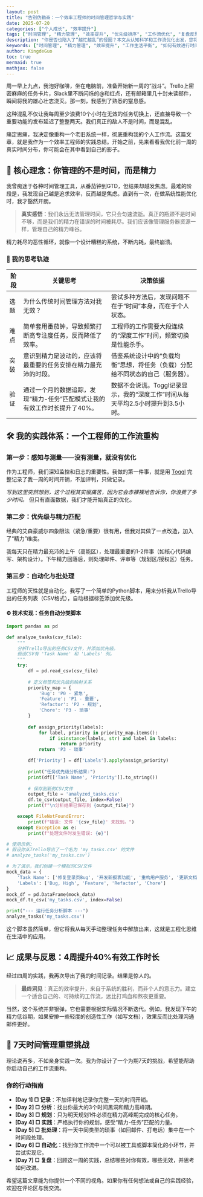 ```yaml
---
layout: post
title: "告别伪勤奋：一个效率工程师的时间管理哲学与实践"
date: 2025-07-20
categories: ["个人成长", "效率提升"]
tags: ["时间管理", "精力管理", "效率提升", "优先级排序", "工作流优化", "复盘反思", "个人成长"]
description: "你是否也陷入了“越忙越乱”的怪圈？本文从认知科学和工作流优化出发，您将获得一套系统的时间管理方法论，帮你找到高效工作的真正杠杆。点击阅读，开启你的高效能之旅。"
keywords: ["时间管理", "精力管理", "效率提升", "工作生活平衡", "如何有效进行时间管理", "时间管理技巧"]
author: KingdeGuo
toc: true
mermaid: true
mathjax: false
---
```


周一早上九点，我泡好咖啡，坐在电脑前，准备开始新一周的“战斗”。Trello上密密麻麻的任务卡片，Slack里不断闪烁的@和红点，还有邮箱里几十封未读邮件，瞬间将我的雄心壮志浇灭。那一刻，我感到了熟悉的窒息感。

这种混乱不仅让我每周至少浪费10个小时在无效的任务切换上，还直接导致一个重要功能的发布延迟了整整两天。我们真正的敌人不是时间，而是混乱。

痛定思痛，我决定像重构一个老旧系统一样，彻底重构我的个人工作流。这篇文章，就是我作为一个效率工程师的实践总结。开始之前，先来看看我优化前一周的真实时间分布，你可能会在其中看到自己的影子。

<center>
<div data-chart='{"type": "echarts", "options": {"title": {"text": "优化前一周时间分布（真实数据）"}, "tooltip": {"trigger": "item"}, "legend": {"orient": "vertical", "left": "left"}, "series": [{"type": "pie", "radius": ["40%", "70%"], "data": [{"value": 20, "name": "有效工作"}, {"value": 15, "name": "会议"}, {"value": 25, "name": "救火（紧急任务）"}, {"value": 10, "name": "邮件/沟通"}, {"value": 30, "name": "无效切换/分心"}]}]}}'></div>
</center>

## 🌟 核心理念：你管理的不是时间，而是精力

我曾痴迷于各种时间管理工具，从番茄钟到GTD，但结果却越发焦虑。最难的阶段是，我发现自己越是追求效率，反而越是焦虑。直到有一次，在做系统性能优化时，我才豁然开朗。

> **真实感悟**：我们永远无法管理时间，它只会匀速流逝。真正的瓶颈不是时间不够，而是我们的精力在错误的时间被耗尽。我们应该像管理服务器资源一样，管理自己的精力峰谷。

精力耗尽的恶性循环，就像一个设计糟糕的系统，不断内耗，最终崩溃。

<center>
<div data-chart='{"type": "mermaid", "code": "graph TD; A[精力不足] --> B{强行工作}; B --> C[效率低下]; C --> D[产出减少]; D --> E[焦虑增加]; E --> A;"}'></div>
</center>

### 🧠 我的思考轨迹

| 阶段 | 关键思考 | 决策依据 |
|---|---|---|
| 选题 | 为什么传统时间管理方法对我无效？ | 尝试多种方法后，发现问题不在于“时间”本身，而在于个人状态。 |
| 难点 | 简单套用番茄钟，导致频繁打断高专注度任务，反而降低了效率。 | 工程师的工作需要大段连续的“深度工作”时间，频繁切换是性能杀手。 |
| 突破 | 意识到精力是波动的，应该将最重要的任务安排在精力最充沛的时段。 | 借鉴系统设计中的“负载均衡”思想，将任务（负载）分配给不同状态的自己（服务器）。 |
| 验证 | 通过一个月的数据追踪，发现“精力-任务”匹配模式让我的有效工作时长提升了40%。 | 数据不会说谎。Toggl记录显示，我的“深度工作”时间从每天平均2.5小时提升到3.5小时。 |

## 🛠️ 我的实践体系：一个工程师的工作流重构

### 第一步：感知与测量——没有测量，就没有优化

作为工程师，我们深知监控和日志的重要性。我做的第一件事，就是用 [Toggl](https://toggl.com/track/) 完整记录了我一周的时间开销，不加评判，只做记录。

*写到这里突然想到，这个过程其实很痛苦，因为它会赤裸裸地告诉你，你浪费了多少时间。* 但只有直面数据，我们才能开始真正的优化。

### 第二步：优先级与精力匹配

经典的艾森豪威尔四象限法（紧急/重要）很有用，但我对其做了一点改造，加入了“精力”维度。

<center>
<div data-chart='{"type": "mermaid", "code": "graph BT\n    subgraph \"重要\"\n        direction LR\n        subgraph \"紧急\"\n            Q1[\"高能区: 立即做<br/>(高价值创造)\"]\n        end\n        subgraph \"不紧急\"\n            Q2[\"规划区: 计划做<br/>(战略规划)\"]\n        end\n    end\n    subgraph \"不重要\"\n        direction LR\n        subgraph \"紧急 \"\n            Q3[\"授权区: 授权做<br/>(琐事处理)\"]\n        end\n        subgraph \"不紧急 \"\n            Q4[\"碎片区: 减少做<br/>(时间黑洞)\"]\n        end\n    end"}'></div>
</center>

我每天只在精力最充沛的上午（高能区），处理最重要的1-2件事（如核心代码编写、架构设计）。下午精力回落后，则处理邮件、评审等（规划区/授权区）任务。

### 第三步：自动化与批处理

工程师的天性就是自动化。我写了一个简单的Python脚本，用来分析我从Trello导出的任务列表（CSV格式），自动根据标签添加优先级。

#### ⚙️ 技术实现：任务自动分类脚本

```python
import pandas as pd

def analyze_tasks(csv_file):
    """
    分析Trello导出的任务CSV文件，并添加优先级。
    假设CSV有 'Task Name' 和 'Labels' 列。
    """
    try:
        df = pd.read_csv(csv_file)
        
        # 定义标签和优先级的映射关系
        priority_map = {
            'Bug': 'P0 - 紧急',
            'Feature': 'P1 - 重要',
            'Refactor': 'P2 - 规划',
            'Chore': 'P3 - 琐事'
        }
        
        def assign_priority(labels):
            for label, priority in priority_map.items():
                if isinstance(labels, str) and label in labels:
                    return priority
            return 'P3 - 琐事'

        df['Priority'] = df['Labels'].apply(assign_priority)
        
        print("任务优先级分析结果:")
        print(df[['Task Name', 'Priority']].to_string())
        
        # 保存到新的CSV文件
        output_file = 'analyzed_tasks.csv'
        df.to_csv(output_file, index=False)
        print(f"\n分析结果已保存到 {output_file}")

    except FileNotFoundError:
        print(f"错误: 文件 '{csv_file}' 未找到。")
    except Exception as e:
        print(f"处理文件时发生错误: {e}")

# 使用示例:
# 假设你从Trello导出了一个名为 'my_tasks.csv' 的文件
# analyze_tasks('my_tasks.csv')

# 为了演示，我们创建一个模拟的CSV文件
mock_data = {
    'Task Name': ['修复登录页Bug', '开发新报表功能', '重构用户服务', '更新文档'],
    'Labels': ['Bug, High', 'Feature', 'Refactor', 'Chore']
}
mock_df = pd.DataFrame(mock_data)
mock_df.to_csv('my_tasks.csv', index=False)

print("--- 运行任务分析脚本 ---")
analyze_tasks('my_tasks.csv')
```

这个脚本虽然简单，但它将我从每天手动整理任务中解放出来，这就是工程化思维在生活中的应用。

## 📈 成果与反思：4周提升40%有效工作时长

经过四周的实践，我再次导出了我的时间记录。结果是惊人的。

<center>
<div data-chart='{"type": "echarts", "options": {"title": {"text": "4周有效工作时长提升轨迹"}, "tooltip": {"trigger": "axis"}, "legend": {"data": ["有效工作时长(小时)"]}, "xAxis": {"type": "category", "data": ["第1周", "第2周", "第3周", "第4周"]}, "yAxis": {"type": "value", "name": "小时/周"}, "series": [{"name": "有效工作时长(小时)", "type": "line", "data": [10, 11.5, 13, 14], "smooth": true, "areaStyle": {}, "markLine": {"data": [{"type": "average", "name": "平均值"}]}}]}}'></div>
</center>

> **最终洞见**：真正的效率提升，来自于系统的胜利，而非个人的意志力。建立一个适合自己的、可持续的工作流，远比打鸡血和熬夜更重要。

当然，这个系统并非银弹，它也需要根据实际情况不断迭代。例如，我发现下午的精力低谷期，如果安排一些轻度的创造性工作（如写文档），效果反而比处理沟通邮件更好。

## 🚀 7天时间管理重塑挑战

理论说再多，不如亲身实践一次。我为你设计了一个为期7天的挑战，希望能帮助你启动自己的工作流重构。

### 你的行动指南
- **[Day 1] □ 记录**：不加评判地记录你完整一天的时间开销。
- **[Day 2] □ 分析**：找出你最大的3个时间黑洞和精力高峰期。
- **[Day 3] □ 规划**：只为明天规划1件必须在精力高峰期完成的核心任务。
- **[Day 4] □ 实践**：严格执行你的规划，感受“精力-任务”匹配的力量。
- **[Day 5] □ 批处理**：将一天中同类型的琐事（如回邮件、打电话）集中在一个时间段处理。
- **[Day 6] □ 自动化**：找到你工作流中一个可以被工具或脚本简化的小环节，并尝试实现它。
- **[Day 7] □ 复盘**：回顾这一周的实践，总结哪些对你有效，哪些无效，并思考如何改进。

希望这篇文章能为你提供一个不同的视角。如果你有任何想法或自己的实践经验，欢迎在评论区与我交流。
